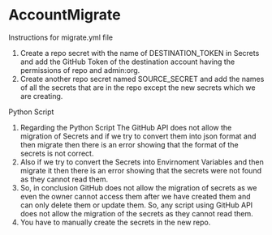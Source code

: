 # AccountMigrate


Instructions for migrate.yml file

1. Create a repo secret with the name of DESTINATION_TOKEN in Secrets and add the GitHub Token of the destination account having      the permissions of repo and admin:org.
2. Create another repo secret named SOURCE_SECRET and add the names of all the secrets that are in the repo except the new secrets    which we are creating.



Python Script
1. Regarding the Python Script The GitHub API does not allow the migration of Secrets and if we try to convert them into json         format and then migrate then there is an error showing that the format of the secrets is not correct.
2. Also if we try to convert the Secrets into Envirnoment Variables and then migrate it then there is an error showing that the       secrets were not found as they cannot read them.
3. So, in conclusion GitHub does not allow the migration of secrets as we even the owner cannot access them after we have created     them and can only delete them or update them. So, any script using GitHub API does not allow the migration of the secrets as       they cannot read them.
4. You have to manually create the secrets in the new repo.
